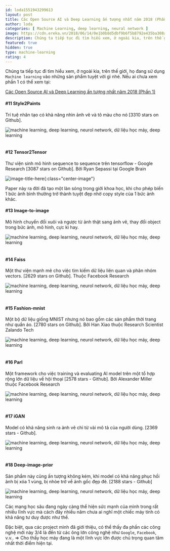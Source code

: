 ```yaml
---
id: loda1551943299613
layout: post
title: Các Open Source AI và Deep Learning ấn tượng nhất năm 2018 (Phần 2)
author: loda
categories: [ Machine Learning, deep learning, neural network ]
image: https://cdn.ereka.vn/2018/06/14/0e1b0b8d5dbf9b6f5b8792e435ba308a.png
description: Chúng ta tiếp tục đi tìm hiểu xem, ở ngoài kia, trên thế giới, họ đang sử dụng Machine learning vào những sản phẩm tuyệt vời gì.
featured: true
hidden: true
type: machine-learning
rating: 4
---
```


Chúng ta tiếp tục đi tìm hiểu xem, ở ngoài kia, trên thế giới, họ đang sử dụng `Machine learning` vào những sản phẩm tuyệt vời gì nhé. Nếu ai chưa xem phần 1 có thể xem tại:

[Các Open Source AI và Deep Learning ấn tượng nhất năm 2018 (Phần 1)](https://loda.me/cac-open-source-ai-va-deep-learning-an-tuong-nhat-nam-2018-phan-1/)

#### #11 Style2Paints

Trí tuệ nhân tạo có khả năng nhìn ảnh vẽ và tô màu cho nó [3310 stars on Github].

<div class="wrapper-center">
    <img src="https://cdn.ereka.vn/2018/06/14/0e1b0b8d5dbf9b6f5b8792e435ba308a.png"
    alt="machine learning, deep learning, neurol network, dữ liệu học máy, deep learning"/>
</div><br>

#### #12 Tensor2Tensor

Thư viện sinh mô hình sequence to sequence trên tensorflow - Google Research [3087 stars on Github]. Bởi Ryan Sepassi tại Google Brain

![image-title-here](https://cdn.ereka.vn/2018/06/14/896f58eb0878039f84e627889dca685b.jpg?w=600){:class="center-image"}

Paper này ra đời đã tạo một làn sóng trong giới khoa học, khi cho phép biến 1 bức ảnh bình thường trở thành tuyệt đẹp nhờ copy style của 1 bức ảnh khác.

#### #13 Image-to-image

Mô hình chuyển đổi xuôi và ngược từ ảnh thật sang ảnh vẽ, thay đổi object trong bức ảnh, mô hình, cực kì hay.

<div class="wrapper-center">
    <img src="https://cdn.ereka.vn/2018/06/14/e2bb0d057aa8a0e1cf26cc90625d3c1d.jpg"
    alt="machine learning, deep learning, neurol network, dữ liệu học máy, deep learning"/>
</div><br>

#### #14 Faiss

Một thư viện mạnh mẽ cho việc tìm kiếm dữ liệu liên quan và phân nhóm vectors. [2629 stars on Github]. Thuộc Facebook Research

<div class="wrapper-center">
    <img src="https://cdn.ereka.vn/2018/06/14/d53fdeef9d869591974653ea6e6df19e.png?w=600"
    alt="machine learning, deep learning, neurol network, dữ liệu học máy, deep learning"/>
</div><br>

#### #15 Fashion-mnist

Một bộ dữ liệu giống MNIST nhưng nó bao gồm các sản phẩm thời trang như quần áo. [2780 stars on Github]. Bởi Han Xiao thuộc Research Scientist Zalando Tech

<div class="wrapper-center">
    <img src="https://cdn.ereka.vn/2018/06/14/b876dffb39c93293baa2fea76f9699d9.jpg?w=600"
    alt="machine learning, deep learning, neurol network, dữ liệu học máy, deep learning"/>
</div><br>

#### #16 Parl

Một framework cho việc training và evaluating AI model trên một tổ hợp rộng lớn dữ liệu về hội thoại [2578 stars - Github]. Bởi Alexander Miller thuộc Facebook Research

<div class="wrapper-center">
    <img src="https://cdn.ereka.vn/2018/06/14/be1c1be6fd735f2fc4c32c10ab993710.png"
    alt="machine learning, deep learning, neurol network, dữ liệu học máy, deep learning"/>
</div><br>

#### #17 iGAN

Model có khả năng sinh ra ảnh vẽ chỉ từ vài mô tả của người dùng. [2369 stars - Github].

<div class="wrapper-center">
    <img src="https://cdn.ereka.vn/2018/06/14/be0b0cfcddbc66ec94f03641a2069555.png"
    alt="machine learning, deep learning, neurol network, dữ liệu học máy, deep learning"/>
</div><br>

#### #18 Deep-image-prior

Sản phẩm này cũng ấn tượng không kém, khi model có khả năng phục hồi ảnh bị xóa 1 vùng, bị nhòe trở về ảnh gốc đẹp đẽ. [2188 stars - Github]

<div class="wrapper-center">
    <img src="https://cdn.ereka.vn/2018/06/14/249b704475def9b9dcf03dfbb3fa9f01.png"
    alt="machine learning, deep learning, neurol network, dữ liệu học máy, deep learning"/>
</div>

Các mạng học sâu đang ngày càng thể hiện sức mạnh của mình trong rất nhiều lĩnh vực mà cách đây nhiều năm chưa ai nghĩ một chiếc máy tính có khả năng tư duy được như thế.

Đặc biệt, qua các project mình đã giới thiệu, có thể thấy đa phần các công nghệ mới này 3/4 là đến từ các ông lớn công nghệ như `Google`, `Facebook`, v.v.. => Cho thấy học máy đang là một lĩnh vực lớn được chú trọng quan tâm nhất thời điểm hiện tại.